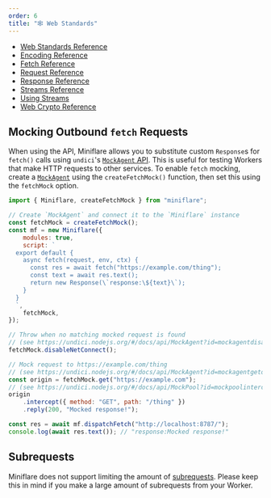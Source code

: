 ```yaml
---
order: 6
title: "🕸 Web Standards"
---
```


- [Web Standards Reference](/workers/runtime-apis/web-standards)
- [Encoding Reference](/workers/runtime-apis/encoding)
- [Fetch Reference](/workers/runtime-apis/fetch)
- [Request Reference](/workers/runtime-apis/request)
- [Response Reference](/workers/runtime-apis/response)
- [Streams Reference](/workers/runtime-apis/streams)
- [Using Streams](/workers/learning/using-streams)
- [Web Crypto Reference](/workers/runtime-apis/web-crypto)

## Mocking Outbound `fetch` Requests

When using the API, Miniflare allows you to substitute custom `Response`s for
`fetch()` calls using `undici`'s
[`MockAgent` API](https://undici.nodejs.org/#/docs/api/MockAgent?id=mockagentgetorigin).
This is useful for testing Workers that make HTTP requests to other services. To
enable `fetch` mocking, create a
[`MockAgent`](https://undici.nodejs.org/#/docs/api/MockAgent?id=mockagentgetorigin)
using the `createFetchMock()` function, then set this using the `fetchMock`
option.

```js
import { Miniflare, createFetchMock } from "miniflare";

// Create `MockAgent` and connect it to the `Miniflare` instance
const fetchMock = createFetchMock();
const mf = new Miniflare({
	modules: true,
	script: `
  export default {
    async fetch(request, env, ctx) {
      const res = await fetch("https://example.com/thing");
      const text = await res.text();
      return new Response(\`response:\${text}\`);
    }
  }
  `,
	fetchMock,
});

// Throw when no matching mocked request is found
// (see https://undici.nodejs.org/#/docs/api/MockAgent?id=mockagentdisablenetconnect)
fetchMock.disableNetConnect();

// Mock request to https://example.com/thing
// (see https://undici.nodejs.org/#/docs/api/MockAgent?id=mockagentgetorigin)
const origin = fetchMock.get("https://example.com");
// (see https://undici.nodejs.org/#/docs/api/MockPool?id=mockpoolinterceptoptions)
origin
	.intercept({ method: "GET", path: "/thing" })
	.reply(200, "Mocked response!");

const res = await mf.dispatchFetch("http://localhost:8787/");
console.log(await res.text()); // "response:Mocked response!"
```

## Subrequests

Miniflare does not support limiting the amount of
[subrequests](/workers/platform/limits#account-plan-limits).
Please keep this in mind if you make a large amount of subrequests from your
Worker.
